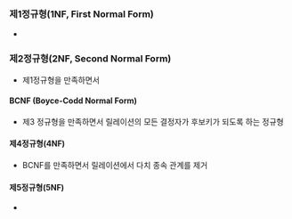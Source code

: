 

### 제1정규형(1NF, First Normal Form)
- 

### 제2정규형(2NF, Second Normal Form)
- 제1정규형을 만족하면서 


#### BCNF (Boyce-Codd Normal Form)
- 제3 정규형을 만족하면서 릴레이션의 모든 결정자가 후보키가 되도록 하는 정규형 

#### 제4정규형(4NF)
- BCNF를 만족하면서 릴레이션에서 다치 종속 관계를 제거 

#### 제5정규형(5NF)
- 
